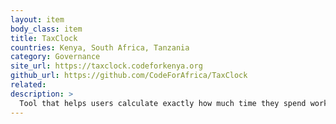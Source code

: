 ```yaml
---
layout: item
body_class: item
title: TaxClock
countries: Kenya, South Africa, Tanzania
category: Governance
site_url: https://taxclock.codeforkenya.org
github_url: https://github.com/CodeForAfrica/TaxClock
related: 
description: >
  Tool that helps users calculate exactly how much time they spend working for the government in terms of taxes
---
```

